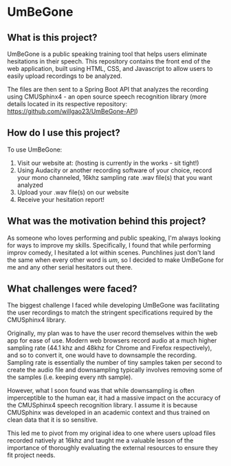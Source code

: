 # UmBeGone
## What is this project?
UmBeGone is a public speaking training tool that helps users eliminate hesitations in their speech.  This repository
contains the front end of the web application, built using HTML, CSS, and Javascript to allow users to
easily upload recordings to be analyzed.  

The files are then sent to a Spring Boot API that analyzes the recording
using CMUSphinx4 - an open source speech recognition library (more details located in its respective repository: https://github.com/willgao23/UmBeGone-API)

## How do I use this project?
To use UmBeGone:
1) Visit our website at: (hosting is currently in the works - sit tight!)
2) Using Audacity or another recording software of your choice, record your mono channeled, 16khz sampling rate .wav file(s)
that you want analyzed
3) Upload your .wav file(s) on our website
4) Receive your hesitation report!

## What was the motivation behind this project?
As someone who loves performing and public speaking, I'm always looking for ways to improve my skills.  Specifically, I 
found that while performing improv comedy, I hesitated a lot within scenes.  Punchlines just don't land the same when 
every other word is *um*, so I decided to make UmBeGone for me and any other serial hesitators out there.

## What challenges were faced?
The biggest challenge I faced while developing UmBeGone was facilitating the user recordings to match the
stringent specifications required by the CMUSphinx4 library.  

Originally, my plan was to have the user record themselves within the web app for ease of use.  Modern web browsers record audio at a much higher sampling rate 
(44.1 khz and 48khz for Chrome and Firefox respectively), and so to convert it, one would have to downsample the recording. 
Sampling rate is essentially the number of tiny samples taken per second to create the audio file and downsampling 
typically involves removing some of the samples (i.e. keeping every nth sample).

However, what I soon found was that while downsampling is often imperceptible to the human ear, it had a massive
impact on the accuracy of the CMUSphinx4 speech recognition library.  I assume it is because CMUSphinx was developed
in an academic context and thus trained on clean data that it is so sensitive.

This led me to pivot from my original idea to one where users upload files recorded natively at 16khz and taught me a
valuable lesson of the importance of thoroughly evaluating the external resources to ensure they fit project needs.

